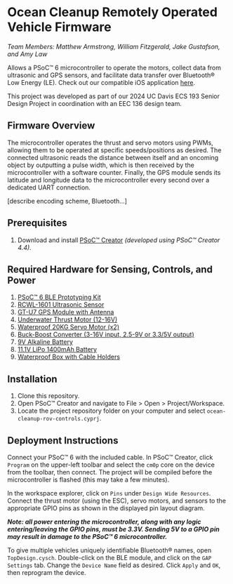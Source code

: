 # Ocean Cleanup Remotely Operated Vehicle Firmware
*Team Members: Matthew Armstrong, William Fitzgerald, Jake Gustafson, and Amy Law*

Allows a PSoC™ 6 microcontroller to operate the motors, collect data from ultrasonic and GPS sensors, and facilitate data transfer over Bluetooth® Low Energy (LE). Check out our compatible iOS application [here](https://github.com/matthewarmstr/ocean-cleanup-app). 

This project was developed as part of our 2024 UC Davis ECS 193 Senior Design Project in coordination with an EEC 136 design team.

## Firmware Overview
The microcontroller operates the thrust and servo motors using PWMs, allowing them to be operated at specific speeds/positions as desired. The connected ultrasonic reads the distance between itself and an oncoming object by outputting a pulse width, which is then received by the microcontroller with a software counter. Finally, the GPS module sends its latitude and longitude data to the microcontroller every second over a dedicated UART connection.

[describe encoding scheme, Bluetooth...]

## Prerequisites
1. Download and install [PSoC™ Creator](https://www.infineon.com/cms/en/design-support/tools/sdk/psoc-software/psoc-creator/) *(developed using PSoC™ Creator 4.4)*.

## Required Hardware for Sensing, Controls, and Power
1. [PSoC™ 6 BLE Prototyping Kit](https://www.infineon.com/cms/en/product/evaluation-boards/cy8cproto-063-ble/)
2. [RCWL-1601 Ultrasonic Sensor](https://www.amazon.com/JESSINIE-RCWL-1601-Ultrasonic-Ranging-Compatible/dp/B0CB3YCFYY)
3. [GT-U7 GPS Module with Antenna](https://www.amazon.com/dp/B07PRGBLX7)
4. [Underwater Thrust Motor (12-16V)](https://www.amazon.com/APISQUEEN-Underwater-Brushless-Propeller-Propulsion/dp/B0BWJJRQ2Z)
5. [Waterproof 20KG Servo Motor (x2)](https://www.amazon.com/Miuzei-Torque-Digital-Waterproof-Control/dp/B07HNTKSZT)
6. [Buck-Boost Converter (3-16V input, 2.5-9V or 3.3/5V output)](https://www.sparkfun.com/products/15208)
7. [9V Alkaline Battery](https://www.amazon.com/Duracell-MN1604B2Z-Alkaline-General-Purpose/dp/B00PV1EIX8)
8. [11.1V LiPo 1400mAh Battery](https://www.amazon.com/Connector-Airplane-Helicopter-Quadcopter-Multi-Motor/dp/B07L6BNTDV)
9. [Waterproof Box with Cable Holders](https://www.amazon.com/Joinfworld-Outdoor-Extension-Cord-Cover/dp/B0CKZ34N8L)

## Installation
1. Clone this repository.
2. Open PSoC™ Creator and navigate to File > Open > Project/Workspace.
3. Locate the project repository folder on your computer and select `ocean-cleanup-rov-controls.cyprj`.

## Deployment Instructions
Connect your PSoC™ 6 with the included cable. In PSoC™ Creator, click `Program` on the upper-left toolbar and select the `cm0p` core on the device from the toolbar, then connect. The project will be compiled before the microcontroller is flashed (this may take a few minutes).

In the workspace explorer, click on `Pins` under `Design Wide Resources`. Connect the thrust motor (using the ESC), servo motors, and sensors to the appropriate GPIO pins as shown in the displayed pin layout diagram.

***Note: all power entering the microcontroller, along with any logic entering/leaving the GPIO pins, must be 3.3V. Sending 5V to a GPIO pin may result in damage to the PSoC™ 6 microcontroller.***

To give multiple vehicles uniquely identifiable Bluetooth® names, open `TopDesign.cysch`. Double-click on the BLE module, and click on the `GAP Settings` tab. Change the `Device Name` field as desired. Click `Apply` and `OK`, then reprogram the device.
